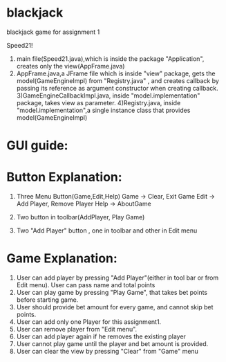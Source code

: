 # blackjack
blackjack game for assignment 1

Speed21!

1) main file(Speed21.java),which is inside the package "Application", creates only the view(AppFrame.java)
2) AppFrame.java,a JFrame file which is inside "view" package, gets the model(GameEngineImpl) from "Registry.java" ,
and  creates callback by passing its reference as argument constructor when creating callback.
3)GameEngineCallbackImpl.java, inside "model.implementation" package, takes view as parameter.
4)Registry.java, inside "model.implementation",a single instance class that provides model(GameEngineImpl)


GUI guide:
=============
Button Explanation:
================
1) Three Menu Button(Game,Edit,Help)
Game -> Clear, Exit Game
Edit -> Add Player, Remove Player
Help -> AboutGame


2) Two button in toolbar(AddPlayer, Play Game)

3) Two "Add Player" button , one in toolbar and other in Edit menu

Game Explanation:
=====================

1) User can add player by pressing "Add Player"(either in tool bar or  from Edit menu). User can pass name and total points
2) User can play game by pressing "Play Game", that takes bet points before starting game.
3) User should provide bet amount for every game, and cannot skip bet points.
4) User can add only one Player for this assignment1.
5) User can remove player from "Edit menu".
6) User can add player again if he removes the existing player
7) User cannot play game until the player and bet amount is provided.
8) User can clear the view by pressing "Clear" from "Game" menu





